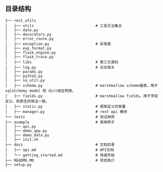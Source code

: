 ## 目录结构

    ├── rest_utils
    │   ├── utils                            # 工具方法集合
    │   ├── date.py
    │   ├── decorators.py
    │   ├── error_route.py
    │   ├── exception.py                     # 异常类
    │   ├── exp_format.py
    │   ├── flask_engine.py
    │   ├── flask_trace.py
    │   ├── libs                             # 第三方源码
    │   ├── log.py                           # 日志相关
    │   ├── params.py
    │   ├── py3to2.py
    │   ├── sa_util.py
    │   ├── schema.py                        # marshmallow scheme基类，用于sqlalchemy model 和 dict相互转换。
    │   ├── fields.py                        # marshmallow fields。用于字段定义，和原生的用法一致。
    │   ├── static.py                        # 框架定义的常量
    │   ├── manager.py                       # rest api 模块
    └── tests                                # 测试用例
    ├── example                              # 使用例子
    │   ├── api.py
    │   ├── demo_app.py
    │   ├── demo_data.py
    │   ├── init.sh
    ├── docs                                 # 文档目录
    │   ├── api.md                           # API文档
    │   └── getting_started.md               # 快速开始
    ├── README.MD                            # 项目简介
    ├── setup.py


